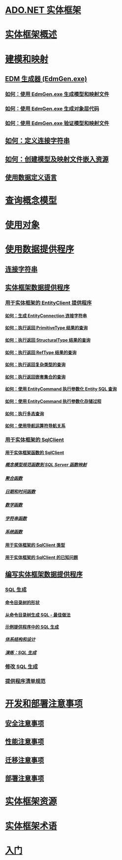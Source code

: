 # [ADO.NET 实体框架](index.md)
# [实体框架概述](overview.md)
# [建模和映射](modeling-and-mapping.md)
## [EDM 生成器 (EdmGen.exe)](edm-generator-edmgen-exe.md)
### [如何：使用 EdmGen.exe 生成模型和映射文件](how-to-use-edmgen-exe-to-generate-the-model-and-mapping-files.md)
### [如何：使用 EdmGen.exe 生成对象层代码](how-to-use-edmgen-exe-to-generate-object-layer-code.md)
### [如何：使用 EdmGen.exe 验证模型和映射文件](how-to-use-edmgen-exe-to-validate-model-and-mapping-files.md)
## [如何：定义连接字符串](how-to-define-the-connection-string.md)
## [如何：创建模型及映射文件嵌入资源](how-to-make-model-and-mapping-files-embedded-resources.md)
## [使用数据定义语言](working-with-data-definition-language.md)
# [查询概念模型](querying-a-conceptual-model.md)
# [使用对象](working-with-objects.md)
# [使用数据提供程序](working-with-data-providers.md)
## [连接字符串](connection-strings.md)
## [实体框架数据提供程序](data-providers.md)
### [用于实体框架的 EntityClient 提供程序](entityclient-provider-for-the-entity-framework.md)
#### [如何：生成 EntityConnection 连接字符串](how-to-build-an-entityconnection-connection-string.md)
#### [如何：执行返回 PrimitiveType 结果的查询](how-to-execute-a-query-that-returns-primitivetype-results.md)
#### [如何：执行返回 StructuralType 结果的查询](how-to-execute-a-query-that-returns-structuraltype-results.md)
#### [如何：执行返回 RefType 结果的查询](how-to-execute-a-query-that-returns-reftype-results.md)
#### [如何：执行返回复杂类型的查询](how-to-execute-a-query-that-returns-complex-types.md)
#### [如何：执行返回嵌套集合的查询](how-to-execute-a-query-that-returns-nested-collections.md)
#### [如何：使用 EntityCommand 执行参数化 Entity SQL 查询](how-to-execute-a-parameterized-entity-sql-query-using-entitycommand.md)
#### [如何：使用 EntityCommand 执行参数化存储过程](how-to-execute-a-parameterized-stored-procedure-using-entitycommand.md)
#### [如何：执行多态查询](how-to-execute-a-polymorphic-query.md)
#### [如何：使用导航运算符导航关系](how-to-navigate-relationships-with-the-navigate-operator.md)
### [用于实体框架的 SqlClient](sqlclient-for-the-entity-framework.md)
#### [用于实体框架函数的 SqlClient](sqlclient-for-ef-functions.md)
##### [概念模型规范函数到 SQL Server 函数映射](conceptual-model-canonical-to-sql-server-functions-mapping.md)
##### [聚合函数](aggregate-functions-sqlclient-for-entity-framework.md)
##### [日期和时间函数](date-and-time-functions.md)
##### [数学函数](mathematical-functions.md)
##### [字符串函数](string-functions.md)
##### [系统函数](system-functions.md)
#### [用于实体框架的 SqlClient 类型](sqlclient-for-ef-types.md)
#### [用于实体框架的 SqlClient 的已知问题](known-issues-in-sqlclient-for-entity-framework.md)
## [编写实体框架数据提供程序](writing-an-ef-data-provider.md)
### [SQL 生成](sql-generation.md)
#### [命令目录树的形状](the-shape-of-the-command-trees.md)
#### [从命令目录树生成 SQL - 最佳做法](generating-sql-from-command-trees-best-practices.md)
#### [示例提供程序中的 SQL 生成](sql-generation-in-the-sample-provider.md)
##### [体系结构和设计](architecture-and-design.md)
##### [演练：SQL 生成](walkthrough-sql-generation.md)
### [修改 SQL 生成](modification-sql-generation.md)
### [提供程序清单规范](provider-manifest-specification.md)
# [开发和部署注意事项](development-and-deployment-considerations.md)
## [安全注意事项](security-considerations.md)
## [性能注意事项](performance-considerations.md)
## [迁移注意事项](migration-considerations.md)
## [部署注意事项](deployment-considerations.md)
# [实体框架资源](resources.md)
# [实体框架术语](terminology.md)
# [入门](getting-started.md)
